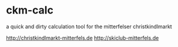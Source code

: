 # ckm-calc
a quick and dirty calculation tool for the mitterfelser christkindlmarkt

http://christkindlmarkt-mitterfels.de
http://skiclub-mitterfels.de
